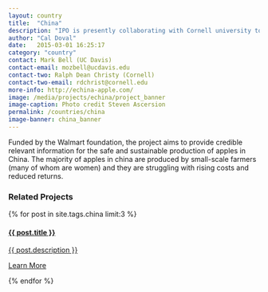 ```yaml
---
layout: country
title:  "China"
description: "IPO is presently collaborating with Cornell university to implement e-China Apple."
author: "Cal Doval"
date:   2015-03-01 16:25:17
category: "country"
contact: Mark Bell (UC Davis)
contact-email: mozbell@ucdavis.edu
contact-two: Ralph Dean Christy (Cornell)
contact-two-email: rdchrist@cornell.edu
more-info: http://echina-apple.com/
image: /media/projects/echina/project_banner
image-caption: Photo credit Steven Ascersion
permalink: /countries/china
image-banner: china_banner
---
```


Funded by the Walmart foundation, the project aims to provide credible relevant information for the safe and sustainable production of apples in China. The majority of apples in china are produced by small-scale farmers (many of whom are women) and they are struggling with rising costs and reduced returns.
<div class="relatedprojects">
<h3>Related Projects</h3>
	{% for post in site.tags.china limit:3 %}
	<a class="post-link" href="{{ post.url | prepend: site.baseurl }}">
	    <div class="relatedprojects__card">
	        <h4>
	              {{ post.title }}
	            </h4>
	        <p class="feed-description">{{ post.description }}</p>
	        <p class="primary-color">Learn More</p>
	    </div>
    </a>
    {% endfor %}
</div>


